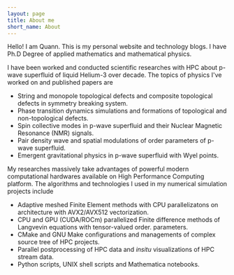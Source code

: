 ```yaml
---
layout: page
title: About me
short_name: About
---
```


Hello! I am Quann. This is my personal website and technology blogs. I have Ph.D Degree of applied mathematics and mathematical physics.

I have been worked and conducted scientific researches with HPC about p-wave superfluid of liquid Helium-3 over decade. The topics of physics I've worked on and published papers are 
- String and monopole topological defects and composite topological defects in symmetry breaking system.
- Phase transition dynamics simulations and formations of topological and non-topological defects.
- Spin collective modes in p-wave superfluid and their Nuclear Magnetic Resonance (NMR) signals. 
- Pair density wave and spatial modulations of order parameters of p-wave superfluid.
- Emergent gravitational physics in p-wave superfluid with Wyel points. 

My researches massively take advantages of powerful modern computational hardwares available on High Performance Computing platform. The algorithms and technologies I used in my numerical simulation projects include
- Adaptive meshed Finite Element methods with CPU parallelizatons on architecture with AVX2/AVX512 vectorization.
- CPU and GPU (CUDA/ROCm) parallelized Finite difference methods of Langvevin equations with tensor-valued order. parameters.
- CMake and GNU Make configurations and managements of complex source tree of HPC projects.
- Parallel postprocessing of HPC data and *insitu* visualizations of HPC stream data. 
- Python scripts, UNIX shell scripts and Mathematica notebooks.
